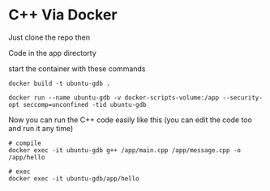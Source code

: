 # C++ Via Docker

Just clone the repo then

Code in the app directorty

start the container with these commands 
```
docker build -t ubuntu-gdb .

docker run --name ubuntu-gdb -v docker-scripts-volume:/app --security-opt seccomp=unconfined -tid ubuntu-gdb
```

Now you can run the C++ code easily like this (you can edit the code too and run it any time)

```
# compile
docker exec -it ubuntu-gdb g++ /app/main.cpp /app/message.cpp -o /app/hello

# exec
docker exec -it ubuntu-gdb/app/hello
```
